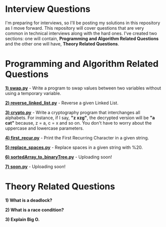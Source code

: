 # Interview Questions
I'm preparing for interviews, so I'll be posting my solutions in this repository as I move forward. This repository will cover questions that are very common in technical interviews along with the hard ones. I've created two sections: one will contain, <b>Programming and Algorithm Related Questions</b> and the other one will have, <b>Theory Related Questions</b>.

# Programming and Algorithm Related Questions
<b><a href="https://github.com/bootkernel/Interview-Questions/blob/master/swap.py">1) swap.py</a></b> - Write a program to swap values between two variables without using a temporary variable.

<b><a href="https://github.com/bootkernel/Interview-Questions/blob/master/reverse_linked_list.py">2) reverse_linked_list.py</a></b> - Reverse a given Linked List.

<b><a href="https://github.com/bootkernel/Interview-Questions/blob/master/crypto.py">3) crypto.py</a></b> - Write a cryptography program that interchanges all alphabets. For instance, if I say, <b>"z xzg"</b>, the decrypted version will be <b>"a cat"</b> because, z = a, c = x and so on. You don't have to worry about the uppercase and lowercase parameters.

<b><a href="https://github.com/bootkernel/Interview-Questions/blob/master/first_recur.py">4) first_recur.py</a></b> - Print the First Recurring Character in a given string.

<b><a href="https://github.com/bootkernel/Interview-Questions/blob/master/replace_spaces.py">5) replace_spaces.py</a></b> - Replace spaces in a given string with %20.

<b><a href="#">6) sortedArray_to_binaryTree.py</a></b> - Uploading soon!

<b><a href="#">7) soon.py</a></b> - Uploading soon!

# Theory Related Questions
<b> 1) What is a deadlock? </b>

<b> 2) What is a race condition? </b>

<b> 3) Explain Big O. </b> 


